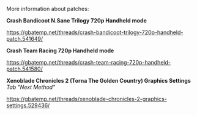 More information about patches:

**Crash Bandicoot N.Sane Trilogy 720p Handheld mode**

https://gbatemp.net/threads/crash-bandicoot-trilogy-720p-handheld-patch.541649/



**Crash Team Racing 720p Handheld mode**

https://gbatemp.net/threads/crash-team-racing-720p-handheld-patch.541580/



**Xenoblade Chronicles 2 (Torna The Golden Country) Graphics Settings**
_Tab "Next Method"_

https://gbatemp.net/threads/xenoblade-chronicles-2-graphics-settings.529436/
